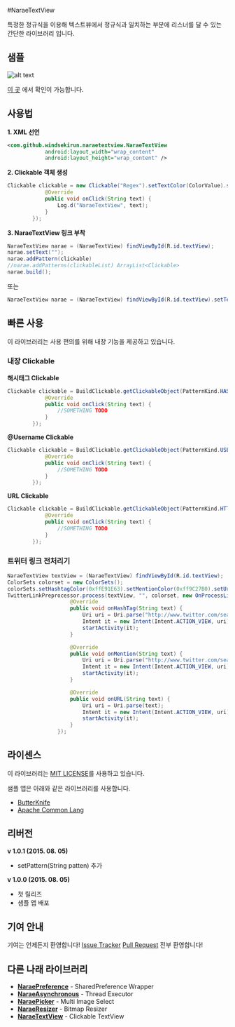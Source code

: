 #NaraeTextView

특정한 정규식을 이용해 텍스트뷰에서 정규식과 일치하는 부분에 리스너를 달 수 있는 간단한 라이브러리 입니다.

## 샘플
![alt text](http://i.imgur.com/nOpJuMgm.png)

[이 곳](https://github.com/WindSekirun/NaraeTextView/releases) 에서 확인이 가능합니다.

## 사용법
**1. XML 선언**
```XML
<com.github.windsekirun.naraetextview.NaraeTextView
            android:layout_width="wrap_content"
            android:layout_height="wrap_content" />
```

**2. Clickable 객체 생성**

```JAVA
Clickable clickable = new Clickable("Regex").setTextColor(ColorValue).setOnLinkClickListener(new OnLinkClickListener() {
            @Override
            public void onClick(String text) {
                Log.d("NaraeTextView", text);
            }
        });
```

**3. NaraeTextView 링크 부착**

```JAVA
NaraeTextView narae = (NaraeTextView) findViewById(R.id.textView);
narae.setText("");
narae.addPattern(clickable)
//narae.addPatterns(clickableList) ArrayList<Clickable>
narae.build();
```

또는 

```JAVA
NaraeTextView narae = (NaraeTextView) findViewById(R.id.textView).setText("").addPattern(clickable).build();
```

## 빠른 사용
이 라이브러리는 사용 편의를 위해 내장 기능을 제공하고 있습니다.

### 내장 Clickable
**해시태그 Clickable**

```JAVA
Clickable clickable = BuildClickable.getClickableObject(PatternKind.HASHTAG, colorvalue, new OnLinkClickListener() {
            @Override
            public void onClick(String text) {
                //SOMETHING TODO
            }
        });
```

**@Username Clickable**
```JAVA
Clickable clickable = BuildClickable.getClickableObject(PatternKind.USERNAME, colorvalue, new OnLinkClickListener() {
            @Override
            public void onClick(String text) {
                //SOMETHING TODO
            }
        });
```

**URL Clickable**
```JAVA
Clickable clickable = BuildClickable.getClickableObject(PatternKind.HTTP, colorvalue, new OnLinkClickListener() {
            @Override
            public void onClick(String text) {
                //SOMETHING TODO
            }
        });
```

### 트위터 링크 전처리기

```JAVA
NaraeTextView textView = (NaraeTextView) findViewById(R.id.textView);
ColorSets colorset = new ColorSets();
colorSets.setHashtagColor(0xffE91E63).setMentionColor(0xff9C27B0).setUrlColor(0xffF44336);
TwitterLinkPreprocessor.process(textView, "", colorset, new OnProcessListener() {
                    @Override
                    public void onHashTag(String text) {
                        Uri uri = Uri.parse("http://www.twitter.com/search?q=" + text);
                        Intent it = new Intent(Intent.ACTION_VIEW, uri);
                        startActivity(it);
                    }

                    @Override
                    public void onMention(String text) {
                        Uri uri = Uri.parse("http://www.twitter.com/search?q=" + text);
                        Intent it = new Intent(Intent.ACTION_VIEW, uri);
                        startActivity(it);
                    }

                    @Override
                    public void onURL(String text) {
                        Uri uri = Uri.parse(text);
                        Intent it = new Intent(Intent.ACTION_VIEW, uri);
                        startActivity(it);
                    }
                });
```

## 라이센스
이 라이브러리는 [MIT LICENSE](https://github.com/WindSekirun/NaraeTextView/blob/master/LICENSE.MD)를 사용하고 있습니다.

샘플 앱은 아래와 같은 라이브러리를 사용합니다.
* [ButterKnife](https://github.com/JakeWharton/butterknife)
* [Apache Common Lang](https://commons.apache.org/proper/commons-lang)

## 리버전

**v 1.0.1 (2015. 08. 05)**
* setPattern(String patten) 추가

**v 1.0.0 (2015. 08. 05)**
* 첫 릴리즈
* 샘플 앱 배포

## 기여 안내
기여는 언제든지 환영합니다! [Issue Tracker](https://github.com/WindSekirun/NaraeTextView/issues) [Pull Request](https://github.com/WindSekirun/NaraeTextView/pulls) 전부 환영합니다!

## 다른 나래 라이브러리
* **[NaraePreference](https://github.com/WindSekirun/NaraePreference)** - SharedPreference Wrapper
* **[NaraeAsynchronous](http://www.windsekirun.wo.tc/NaraeAsynchronous)** - Thread Executor
* **[NaraePicker](http://www.windsekirun.wo.tc/NaraePicker)** - Multi Image Select
* **[NaraeResizer](https://github.com/WindSekirun/NaraeResizer)** - Bitmap Resizer
* **[NaraeTextView](http://www.windsekirun.wo.tc/NaraeTextView)** - Clickable TextView
